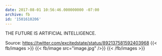 ```yaml
---
date: 2017-08-01 10:56:46.000000000 -07:00
archive: fb
id: '1501610206'
---
```


THE FUTURE IS ARTIFICIAL INTELLIGENCE.

Source: https://twitter.com/excitedstate/status/892137581592403968
{{< fb/images >}}
{{< fb/image src="image.jpg" />}}
{{< /fb/images >}}
